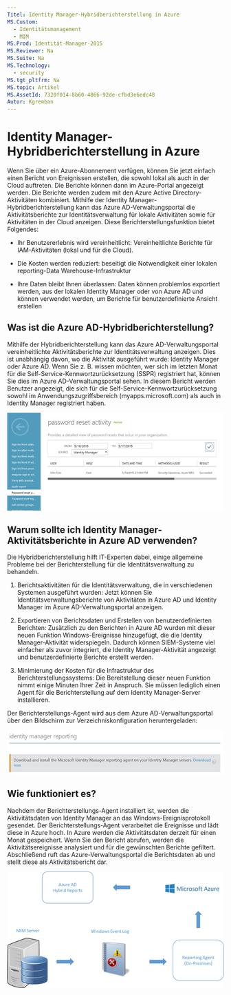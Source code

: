 ```yaml
---
Titel: Identity Manager-Hybridberichterstellung in Azure
MS.Custom:
  - Identitätsmanagement
  - MIM
MS.Prod: Identität-Manager-2015
MS.Reviewer: Na
MS.Suite: Na
MS.Technology:
  - security
MS.tgt_pltfrm: Na
MS.topic: Artikel
MS.AssetId: 7320f014-8b60-4866-92de-cfbd3e6edc48
Autor: Kgremban
---
```

# Identity Manager-Hybridberichterstellung in Azure
Wenn Sie über ein Azure-Abonnement verfügen, können Sie jetzt einfach einen Bericht von Ereignissen erstellen, die sowohl lokal als auch in der Cloud auftreten. Die Berichte können dann im Azure-Portal angezeigt werden. Die Berichte werden zudem mit den Azure Active Directory-Aktivitäten kombiniert. Mithilfe der Identity Manager-Hybridberichterstellung kann das Azure AD-Verwaltungsportal die Aktivitätsberichte zur Identitätsverwaltung für lokale Aktivitäten sowie für Aktivitäten in der Cloud anzeigen. Diese Berichterstellungsfunktion bietet Folgendes:

-   Ihr Benutzererlebnis wird vereinheitlicht: Vereinheitlichte Berichte für IAM-Aktivitäten (lokal und für die Cloud).

-   Die Kosten werden reduziert: beseitigt die Notwendigkeit einer lokalen reporting-Data Warehouse-Infrastruktur

-   Ihre Daten bleibt Ihnen überlassen: Daten können problemlos exportiert werden, aus der lokalen Identity Manager oder von Azure AD und können verwendet werden, um Berichte für benutzerdefinierte Ansicht erstellen

## Was ist die Azure AD-Hybridberichterstellung?
Mithilfe der Hybridberichterstellung kann das Azure AD-Verwaltungsportal vereinheitlichte Aktivitätsberichte zur Identitätsverwaltung anzeigen. Dies ist unabhängig davon, wo die Aktivität ausgeführt wurde: Identity Manager oder Azure AD. Wenn Sie z. B. wissen möchten, wer sich im letzten Monat für die Self-Service-Kennwortzurücksetzung (SSPR) registriert hat, können Sie dies im Azure AD-Verwaltungsportal sehen. In diesem Bericht werden Benutzer angezeigt, die sich für die Self-Service-Kennwortzurücksetzung sowohl im Anwendungszugriffsbereich (myapps.microsoft.com) als auch in Identity Manager registriert haben.

![](media/MIM-Hybrid-passwordreset.jpg)

## Warum sollte ich Identity Manager-Aktivitätsberichte in Azure AD verwenden?
Die Hybridberichterstellung hilft IT-Experten dabei, einige allgemeine Probleme bei der Berichterstellung für die Identitätsverwaltung zu behandeln.

1.  Berichtsaktivitäten für die Identitätsverwaltung, die in verschiedenen Systemen ausgeführt wurden: Jetzt können Sie Identitätsverwaltungsberichte von Aktivitäten in Azure AD und Identity Manager im Azure AD-Verwaltungsportal anzeigen.

2.  Exportieren von Berichtsdaten und Erstellen von benutzerdefinierten Berichten: Zusätzlich zu den Berichten in Azure AD wurden mit dieser neuen Funktion Windows-Ereignisse hinzugefügt, die die Identity Manager-Aktivität widerspiegeln. Dadurch können SIEM-Systeme viel einfacher als zuvor integriert, die Identity Manager-Aktivität angezeigt und benutzerdefinierte Berichte erstellt werden.

3.  Minimierung der Kosten für die Infrastruktur des Berichterstellungssystems: Die Bereitstellung dieser neuen Funktion nimmt einige Minuten Ihrer Zeit in Anspruch. Sie müssen lediglich einen Agent für die Berichterstellung auf dem Identity Manager-Server installieren.

Der Berichterstellungs-Agent wird aus dem Azure AD-Verwaltungsportal über den Bildschirm zur Verzeichniskonfiguration heruntergeladen:

![](media/MIM-Hybrid-downloadReportAgent.jpg)

## Wie funktioniert es?
Nachdem der Berichterstellungs-Agent installiert ist, werden die Aktivitätsdaten von Identity Manager an das Windows-Ereignisprotokoll gesendet. Der Berichterstellungs-Agent verarbeitet die Ereignisse und lädt diese in Azure hoch. In Azure werden die Aktivitätsdaten derzeit für einen Monat gespeichert. Wenn Sie den Bericht abrufen, werden die Aktivitätsereignisse analysiert und für die gewünschten Berichte gefiltert. Abschließend ruft das Azure-Verwaltungsportal die Berichtsdaten ab und stellt diese als Aktivitätsbericht dar.

![](media/MIM-Hybrid-howitworks.png)
<!--HONumber=Mar16_HO1-->
